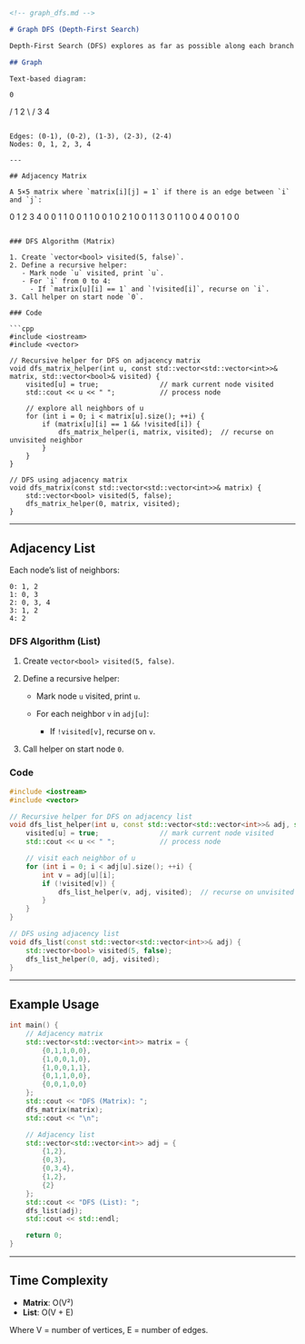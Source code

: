 ```markdown
<!-- graph_dfs.md -->

# Graph DFS (Depth-First Search)

Depth-First Search (DFS) explores as far as possible along each branch before backtracking, using recursion and a visited tracker.

## Graph

Text-based diagram:

```

```
0
```

/&#x20;
1   2
\ /&#x20;
3   4

```

Edges: (0-1), (0-2), (1-3), (2-3), (2-4)  
Nodes: 0, 1, 2, 3, 4

---

## Adjacency Matrix

A 5×5 matrix where `matrix[i][j] = 1` if there is an edge between `i` and `j`:

```

0 1 2 3 4
0 0 1 1 0 0
1 1 0 0 1 0
2 1 0 0 1 1
3 0 1 1 0 0
4 0 0 1 0 0

````

### DFS Algorithm (Matrix)

1. Create `vector<bool> visited(5, false)`.  
2. Define a recursive helper:  
   - Mark node `u` visited, print `u`.  
   - For `i` from 0 to 4:  
     - If `matrix[u][i] == 1` and `!visited[i]`, recurse on `i`.  
3. Call helper on start node `0`.

### Code

```cpp
#include <iostream>
#include <vector>

// Recursive helper for DFS on adjacency matrix
void dfs_matrix_helper(int u, const std::vector<std::vector<int>>& matrix, std::vector<bool>& visited) {
    visited[u] = true;               // mark current node visited
    std::cout << u << " ";           // process node

    // explore all neighbors of u
    for (int i = 0; i < matrix[u].size(); ++i) {
        if (matrix[u][i] == 1 && !visited[i]) {
            dfs_matrix_helper(i, matrix, visited);  // recurse on unvisited neighbor
        }
    }
}

// DFS using adjacency matrix
void dfs_matrix(const std::vector<std::vector<int>>& matrix) {
    std::vector<bool> visited(5, false);
    dfs_matrix_helper(0, matrix, visited);
}
````

---

## Adjacency List

Each node’s list of neighbors:

```
0: 1, 2
1: 0, 3
2: 0, 3, 4
3: 1, 2
4: 2
```

### DFS Algorithm (List)

1. Create `vector<bool> visited(5, false)`.
2. Define a recursive helper:

   * Mark node `u` visited, print `u`.
   * For each neighbor `v` in `adj[u]`:

     * If `!visited[v]`, recurse on `v`.
3. Call helper on start node `0`.

### Code

```cpp
#include <iostream>
#include <vector>

// Recursive helper for DFS on adjacency list
void dfs_list_helper(int u, const std::vector<std::vector<int>>& adj, std::vector<bool>& visited) {
    visited[u] = true;               // mark current node visited
    std::cout << u << " ";           // process node

    // visit each neighbor of u
    for (int i = 0; i < adj[u].size(); ++i) {
        int v = adj[u][i];
        if (!visited[v]) {
            dfs_list_helper(v, adj, visited);  // recurse on unvisited neighbor
        }
    }
}

// DFS using adjacency list
void dfs_list(const std::vector<std::vector<int>>& adj) {
    std::vector<bool> visited(5, false);
    dfs_list_helper(0, adj, visited);
}
```

---

## Example Usage

```cpp
int main() {
    // Adjacency matrix
    std::vector<std::vector<int>> matrix = {
        {0,1,1,0,0},
        {1,0,0,1,0},
        {1,0,0,1,1},
        {0,1,1,0,0},
        {0,0,1,0,0}
    };
    std::cout << "DFS (Matrix): ";
    dfs_matrix(matrix);
    std::cout << "\n";

    // Adjacency list
    std::vector<std::vector<int>> adj = {
        {1,2},
        {0,3},
        {0,3,4},
        {1,2},
        {2}
    };
    std::cout << "DFS (List): ";
    dfs_list(adj);
    std::cout << std::endl;

    return 0;
}
```

---

## Time Complexity

* **Matrix**: O(V²)
* **List**: O(V + E)

Where V = number of vertices, E = number of edges.

```
```
